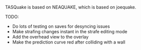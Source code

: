 TASQuake is based on NEAQUAKE, which is based on joequake.

TODO:
* Do lots of testing on saves for desyncing issues
* Make strafing changes instant in the strafe editing mode
* Add the overhead view to the overlay
* Make the prediction curve red after colliding with a wall